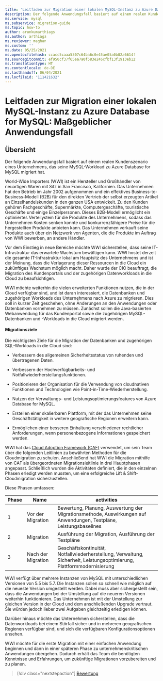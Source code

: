 ```yaml
---
title: 'Leitfaden zur Migration einer lokalen MySQL-Instanz zu Azure Database for MySQL: Maßgeblicher Anwendungsfall'
description: Der folgende Anwendungsfall basiert auf einem realen Kundenszenario eines Unternehmens, das seine MySQL-Workload zu Azure Database for MySQL migriert hat.
ms.service: mysql
ms.subservice: migration-guide
ms.topic: how-to
author: arunkumarthiags
ms.author: arthiaga
ms.reviewer: maghan
ms.custom: ''
ms.date: 05/25/2021
ms.openlocfilehash: ccacc5caaa5307c64ba6c0e45ae05a0b02a6614f
ms.sourcegitcommit: ef950cf37f65ea7a0f583e246cfbf13f1913eb12
ms.translationtype: HT
ms.contentlocale: de-DE
ms.lasthandoff: 06/04/2021
ms.locfileid: "111421632"
---
```

# <a name="mysql-on-premises-to-azure-database-for-mysql-migration-guide-representative-use-case"></a>Leitfaden zur Migration einer lokalen MySQL-Instanz zu Azure Database for MySQL: Maßgeblicher Anwendungsfall

## <a name="overview"></a>Übersicht

Der folgende Anwendungsfall basiert auf einem realen Kundenszenario eines Unternehmens, das seine MySQL-Workload zu Azure Database for MySQL migriert hat.

World-Wide Importers (WWI) ist ein Hersteller und Großhändler von neuartigen Waren mit Sitz in San Francisco, Kalifornien. Das Unternehmen hat den Betrieb im Jahr 2002 aufgenommen und ein effektives Business-to-Business-Modell (B2B) für den direkten Vertrieb der selbst erzeugten Artikel an Einzelhandelskunden in den ganzen USA entwickelt. Zu den Kunden gehören Fachgeschäfte, Supermärkte, Computergeschäfte, touristische Geschäfte und einige Einzelpersonen. Dieses B2B-Modell ermöglicht ein optimiertes Verteilystem für die Produkte des Unternehmens, sodass das Unternehmen Kosten senken konnte und konkurrenzfähigere Preise für die hergestellten Produkte anbieten kann. Das Unternehmen verkauft seine Produkte auch über ein Netzwerk von Agenten, die die Produkte im Auftrag von WWI bewerben, an andere Händler.

Vor dem Einstieg in neue Bereiche möchte WWI sicherstellen, dass seine IT-Infrastruktur das erwartete Wachstum bewältigen kann. WWI hostet derzeit die gesamte IT-Infrastruktur lokal am Hauptsitz des Unternehmens und ist der Meinung, dass die Verlagerung dieser Ressourcen in die Cloud ein zukünftiges Wachstum möglich macht. Daher wurde der CIO beauftragt, die Migration des Kundenportals und der zugehörigen Datenworkloads in die Cloud zu beaufsichtigen.

WWI möchte weiterhin die vielen erweiterten Funktionen nutzen, die in der Cloud verfügbar sind, und ist daran interessiert, die Datenbanken und zugehörigen Workloads des Unternehmens nach Azure zu migrieren. Dies soll in kurzer Zeit geschehen, ohne Änderungen an den Anwendungen oder Datenbanken vornehmen zu müssen. Zunächst sollen die Java-basierten Webanwendung für das Kundenportal sowie die zugehörigen MySQL-Datenbanken und -Workloads in die Cloud migriert werden.

#### <a name="migration-goals"></a>Migrationsziele

Die wichtigsten Ziele für die Migration der Datenbanken und zugehörigen SQL-Workloads in die Cloud sind:

  - Verbessern des allgemeinen Sicherheitsstatus von ruhenden und übertragenen Daten.

  - Verbessern der Hochverfügbarkeits- und Notfallwiederherstellungsfunktionen.

  - Positionieren der Organisation für die Verwendung von cloudnativen Funktionen und Technologien wie Point-in-Time-Wiederherstellung.

  - Nutzen der Verwaltungs- und Leistungsoptimierungsfeatures von Azure Database for MySQL.

  - Erstellen einer skalierbaren Plattform, mit der das Unternehmen seine Geschäftstätigkeit in weitere geografische Regionen erweitern kann.

  - Ermöglichen einer besseren Einhaltung verschiedener rechtlicher Anforderungen, wenn personenbezogene Informationen gespeichert werden.

WWI hat das [Cloud Adoption Framework (CAF)](/azure/cloud-adoption-framework/) verwendet, um sein Team über die folgenden Leitlinien zu bewährten Methoden für die Cloudmigration zu schulen. Anschließend hat WWI die Migration mithilfe von CAF als übergeordneten Migrationsleitlinie in drei Hauptphasen angepasst. Schließlich wurden die Aktivitäten definiert, die in den einzelnen Phasen erledigt werden mussten, um eine erfolgreiche Lift & Shift-Cloudmigration sicherzustellen.

Diese Phasen umfassen:

| Phase | Name           | activities                                                                                                     |
|-------|----------------|----------------------------------------------------------------------------------------------------------------|
| 1     | Vor der Migration  | Bewertung, Planung, Auswertung der Migrationsmethode, Auswirkungen auf Anwendungen, Testpläne, Leistungsbaselines |
| 2     | Migration      | Ausführung der Migration, Ausführung der Testpläne                                                                          |
| 3     | Nach der Migration | Geschäftskontinuität, Notfallwiederherstellung, Verwaltung, Sicherheit, Leistungsoptimierung, Plattformmodernisierung |

WWI verfügt über mehrere Instanzen von MySQL mit unterschiedlichen Versionen von 5.5 bis 5.7. Die Instanzen sollen so schnell wie möglich auf die neueste Version umgestellt werden. Dabei muss aber sichergestellt sein, dass die Anwendungen bei der Umstellung auf die neueren Versionen weiterhin funktionieren. Das Unternehmen ist mit der Umstellung zur gleichen Version in der Cloud und dem anschließenden Upgrade vertraut. Sie würden jedoch lieber zwei Aufgaben gleichzeitig erledigen können.

Darüber hinaus möchte das Unternehmen sicherstellen, dass die Datenworkloads bei einem Störfall sicher und in mehreren geografischen Regionen verfügbar sind, und sich die verfügbaren Konfigurationsoptionen ansehen.

WWI möchte für die erste Migration mit einer einfachen Anwendung beginnen und dann in einer späteren Phase zu unternehmenskritischen Anwendungen übergehen. Dadurch erhält das Team die benötigten Kenntnisse und Erfahrungen, um zukünftige Migrationen vorzubereiten und zu planen.  

> [!div class="nextstepaction"]
> [Bewertung](./assessment.md)